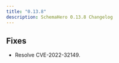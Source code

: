 ```yaml
---
title: "0.13.8"
description: SchemaHero 0.13.8 Changelog
---
```



## Fixes

- Resolve CVE-2022-32149.
